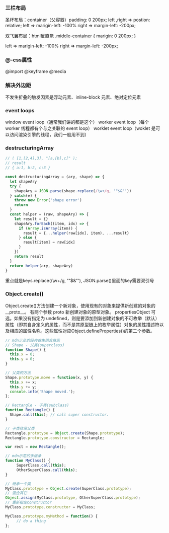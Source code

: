 ### 三栏布局

圣杯布局：container（父容器）padding: 0 200px;
left ,right => postion: relative;
left => marigin-left: -100%
right => margin-left: -200px;

双飞翼布局：html反直觉 .middle-container {
  marigin: 0 200px;
}

left => marigin-left: -100%
right => margin-left: -200px;

### @-css属性
@import @keyframe @media

### 解决外边距
不发生折叠的触发因素是浮动元素、inline-block 元素、绝对定位元素

### event loops
window event loop（通常我们讲的都是这个）
worker event loop（每个 worker 线程都有个与之关联的 event loop）
worklet event loop（woklet 是可以访问渲染引擎的线程，我们一般用不到）

### destructuringArray
```js
// ( [1,[2,4],3], "[a,[b],c]" );
// result
// { a:1, b:2, c:3 }
```
```javascript
const destructuringArray = (ary, shape) => {
  let shapeAry
  try {
    shapeAry = JSON.parse(shape.replace(/\w+/g, '"$&"'))
  } catch(e) {
    throw new Error('shape error')
    return 
  }
  const helper = (raw, shapeAry) => {
    let result = {}
    shapeAry.forEach((item, idx) => {
      if (Array.isArray(item)) {
        result = {...helper(raw[idx], item), ...result}
      } else {
        result[item] = raw[idx]
      }
    })
    return result
  }
  return helper(ary, shapeAry)
}
```
重点就是keys.replace(/\w+/g, '"$&"'), JSON.parse()里面的key需要双引号

### Object.create()
Object.create()方法创建一个新对象，使用现有的对象来提供新创建的对象的__proto__。
有两个参数
proto
新创建对象的原型对象。
propertiesObject
可选。如果没有指定为 undefined，则是要添加到新创建对象的不可枚举（默认）属性（即其自身定义的属性，而不是其原型链上的枚举属性）对象的属性描述符以及相应的属性名称。这些属性对应Object.defineProperties()的第二个参数。
```js
// mdn示范的经典寄生组合继承
// Shape - 父类(superclass)
function Shape() {
  this.x = 0;
  this.y = 0;
}

// 父类的方法
Shape.prototype.move = function(x, y) {
  this.x += x;
  this.y += y;
  console.info('Shape moved.');
};

// Rectangle - 子类(subclass)
function Rectangle() {
  Shape.call(this); // call super constructor.
}

// 子类续承父类
Rectangle.prototype = Object.create(Shape.prototype);
Rectangle.prototype.constructor = Rectangle;

var rect = new Rectangle();
```
```js
// mdn示范的多继承
function MyClass() {
     SuperClass.call(this);
     OtherSuperClass.call(this);
}

// 继承一个类
MyClass.prototype = Object.create(SuperClass.prototype);
// 混合其它
Object.assign(MyClass.prototype, OtherSuperClass.prototype);
// 重新指定constructor
MyClass.prototype.constructor = MyClass;

MyClass.prototype.myMethod = function() {
     // do a thing
};
```